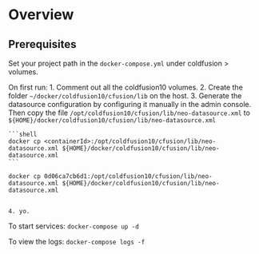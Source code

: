 # Overview

## Prerequisites

Set your project path in the `docker-compose.yml` under coldfusion > volumes.

On first run:
    1. Comment out all the coldfusion10 volumes.
    2. Create the folder `~/docker/coldfusion10/cfusion/lib` on the host.
    3. Generate the datasource configuration by configuring it manually in the
     admin console.  Then copy the file `/opt/coldfusion10/cfusion/lib/neo-datasource.xml`
       to `${HOME}/docker/coldfusion10/cfusion/lib/neo-datasource.xml`

    ```shell
    docker cp <containerId>:/opt/coldfusion10/cfusion/lib/neo-datasource.xml ${HOME}/docker/coldfusion10/cfusion/lib/neo-datasource.xml
    ```

    docker cp 0d06ca7cb6d1:/opt/coldfusion10/cfusion/lib/neo-datasource.xml ${HOME}/docker/coldfusion10/cfusion/lib/neo-datasource.xml


    4. yo.

To start services: `docker-compose up -d`

To view the logs: `docker-compose logs -f`
